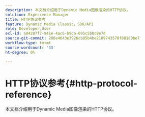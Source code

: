 ```yaml
---
description: 本文档介绍用于Dynamic Media图像渲染的HTTP协议。
solution: Experience Manager
title: HTTP协议参考
feature: Dynamic Media Classic，SDK/API
role: Developer,User
exl-id: a04287f7-941e-4ac6-b9da-695c5b8c9e7d
source-git-commit: 206e4643e3926cb85b4be2189743578f88180be7
workflow-type: tm+mt
source-wordcount: '33'
ht-degree: 0%

---
```


# HTTP协议参考{#http-protocol-reference}

本文档介绍用于Dynamic Media图像渲染的HTTP协议。
